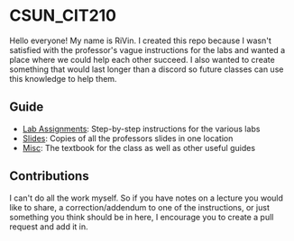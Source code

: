 # CSUN_CIT210
Hello everyone! My name is RiVin. I created this repo because I wasn't satisfied with the professor's vague instructions for the labs and wanted a place where we could help each other succeed. I also wanted to create something that would last longer than a discord so future classes can use this knowledge to help them.

## Guide
- [Lab Assignments](https://github.com/TheOneandOnlyRiVin/CSUN_CIT210/tree/main/Lab%20Assigments): Step-by-step instructions for the various labs
- [Slides](https://github.com/TheOneandOnlyRiVin/CSUN_CIT210/tree/main/Slides): Copies of all the professors slides in one location
- [Misc](https://github.com/TheOneandOnlyRiVin/CSUN_CIT210/tree/main/Misc): The textbook for the class as well as other useful guides

## Contributions
I can't do all the work myself. So if you have notes on a lecture you would like to share, a correction/addendum to one of the instructions, or just something you think should be in here, I encourage you to create a pull request and add it in.